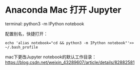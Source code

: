 # Anaconda Mac 打开 Jupyter
terminal: python3 -m IPython notebook

配置别名，快捷打开：
```
echo 'alias notebook="cd && python3 -m IPython notebook"'>> ~/.bash_profile
```

mac下更改Jupyter notebook的默认工作目录：
https://blog.csdn.net/weixin_43289607/article/details/82882581


